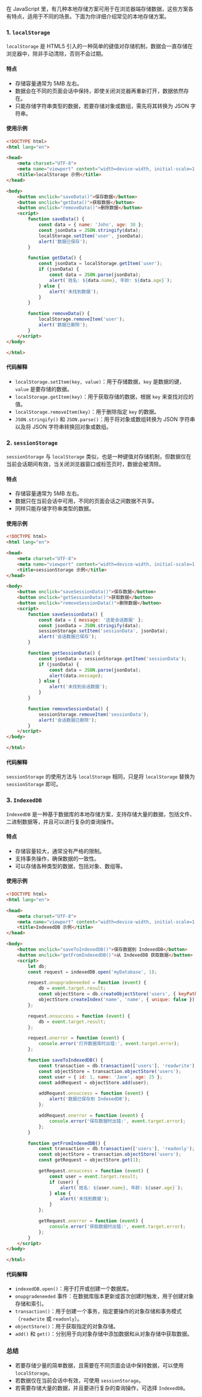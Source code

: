 在 JavaScript 里，有几种本地存储方案可用于在浏览器端存储数据，这些方案各有特点，适用于不同的场景。下面为你详细介绍常见的本地存储方案。

### 1. `localStorage`
`localStorage` 是 HTML5 引入的一种简单的键值对存储机制，数据会一直存储在浏览器中，除非手动清除，否则不会过期。

#### 特点
- 存储容量通常为 5MB 左右。
- 数据会在不同的页面会话中保持，即使关闭浏览器再重新打开，数据依然存在。
- 只能存储字符串类型的数据，若要存储对象或数组，需先将其转换为 JSON 字符串。

#### 使用示例
```html
<!DOCTYPE html>
<html lang="en">

<head>
    <meta charset="UTF-8">
    <meta name="viewport" content="width=device-width, initial-scale=1.0">
    <title>localStorage 示例</title>
</head>

<body>
    <button onclick="saveData()">保存数据</button>
    <button onclick="getData()">获取数据</button>
    <button onclick="removeData()">删除数据</button>
    <script>
        function saveData() {
            const data = { name: 'John', age: 30 };
            const jsonData = JSON.stringify(data);
            localStorage.setItem('user', jsonData);
            alert('数据已保存');
        }

        function getData() {
            const jsonData = localStorage.getItem('user');
            if (jsonData) {
                const data = JSON.parse(jsonData);
                alert(`姓名: ${data.name}, 年龄: ${data.age}`);
            } else {
                alert('未找到数据');
            }
        }

        function removeData() {
            localStorage.removeItem('user');
            alert('数据已删除');
        }
    </script>
</body>

</html>
```
#### 代码解释
- `localStorage.setItem(key, value)`：用于存储数据，`key` 是数据的键，`value` 是要存储的数据。
- `localStorage.getItem(key)`：用于获取存储的数据，根据 `key` 来查找对应的值。
- `localStorage.removeItem(key)`：用于删除指定 `key` 的数据。
- `JSON.stringify()` 和 `JSON.parse()`：用于将对象或数组转换为 JSON 字符串以及将 JSON 字符串转换回对象或数组。

### 2. `sessionStorage`
`sessionStorage` 与 `localStorage` 类似，也是一种键值对存储机制，但数据仅在当前会话期间有效，当关闭浏览器窗口或标签页时，数据会被清除。

#### 特点
- 存储容量通常为 5MB 左右。
- 数据只在当前会话中可用，不同的页面会话之间数据不共享。
- 同样只能存储字符串类型的数据。

#### 使用示例
```html
<!DOCTYPE html>
<html lang="en">

<head>
    <meta charset="UTF-8">
    <meta name="viewport" content="width=device-width, initial-scale=1.0">
    <title>sessionStorage 示例</title>
</head>

<body>
    <button onclick="saveSessionData()">保存数据</button>
    <button onclick="getSessionData()">获取数据</button>
    <button onclick="removeSessionData()">删除数据</button>
    <script>
        function saveSessionData() {
            const data = { message: '这是会话数据' };
            const jsonData = JSON.stringify(data);
            sessionStorage.setItem('sessionData', jsonData);
            alert('会话数据已保存');
        }

        function getSessionData() {
            const jsonData = sessionStorage.getItem('sessionData');
            if (jsonData) {
                const data = JSON.parse(jsonData);
                alert(data.message);
            } else {
                alert('未找到会话数据');
            }
        }

        function removeSessionData() {
            sessionStorage.removeItem('sessionData');
            alert('会话数据已删除');
        }
    </script>
</body>

</html>
```
#### 代码解释
`sessionStorage` 的使用方法与 `localStorage` 相同，只是将 `localStorage` 替换为 `sessionStorage` 即可。

### 3. `IndexedDB`
`IndexedDB` 是一种基于数据库的本地存储方案，支持存储大量的数据，包括文件、二进制数据等，并且可以进行复杂的查询操作。

#### 特点
- 存储容量较大，通常没有严格的限制。
- 支持事务操作，确保数据的一致性。
- 可以存储各种类型的数据，包括对象、数组等。

#### 使用示例
```html
<!DOCTYPE html>
<html lang="en">

<head>
    <meta charset="UTF-8">
    <meta name="viewport" content="width=device-width, initial-scale=1.0">
    <title>IndexedDB 示例</title>
</head>

<body>
    <button onclick="saveToIndexedDB()">保存数据到 IndexedDB</button>
    <button onclick="getFromIndexedDB()">从 IndexedDB 获取数据</button>
    <script>
        let db;
        const request = indexedDB.open('myDatabase', 1);

        request.onupgradeneeded = function (event) {
            db = event.target.result;
            const objectStore = db.createObjectStore('users', { keyPath: 'id' });
            objectStore.createIndex('name', 'name', { unique: false });
        };

        request.onsuccess = function (event) {
            db = event.target.result;
        };

        request.onerror = function (event) {
            console.error('打开数据库时出错:', event.target.error);
        };

        function saveToIndexedDB() {
            const transaction = db.transaction(['users'], 'readwrite');
            const objectStore = transaction.objectStore('users');
            const user = { id: 1, name: 'Jane', age: 25 };
            const addRequest = objectStore.add(user);

            addRequest.onsuccess = function (event) {
                alert('数据已保存到 IndexedDB');
            };

            addRequest.onerror = function (event) {
                console.error('保存数据时出错:', event.target.error);
            };
        }

        function getFromIndexedDB() {
            const transaction = db.transaction(['users'], 'readonly');
            const objectStore = transaction.objectStore('users');
            const getRequest = objectStore.get(1);

            getRequest.onsuccess = function (event) {
                const user = event.target.result;
                if (user) {
                    alert(`姓名: ${user.name}, 年龄: ${user.age}`);
                } else {
                    alert('未找到数据');
                }
            };

            getRequest.onerror = function (event) {
                console.error('获取数据时出错:', event.target.error);
            };
        }
    </script>
</body>

</html>
```
#### 代码解释
- `indexedDB.open()`：用于打开或创建一个数据库。
- `onupgradeneeded` 事件：在数据库版本更新或首次创建时触发，用于创建对象存储和索引。
- `transaction()`：用于创建一个事务，指定要操作的对象存储和事务模式（`readwrite` 或 `readonly`）。
- `objectStore()`：用于获取指定的对象存储。
- `add()` 和 `get()`：分别用于向对象存储中添加数据和从对象存储中获取数据。

### 总结
- 若要存储少量的简单数据，且需要在不同页面会话中保持数据，可以使用 `localStorage`。
- 若数据仅在当前会话中有效，可使用 `sessionStorage`。
- 若需要存储大量的数据，并且要进行复杂的查询操作，可选择 `IndexedDB`。 